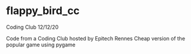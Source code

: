 # flappy_bird_cc
Coding Club 12/12/20

Code from a Coding Club hosted by Epitech Rennes
Cheap version of the popular game using pygame
